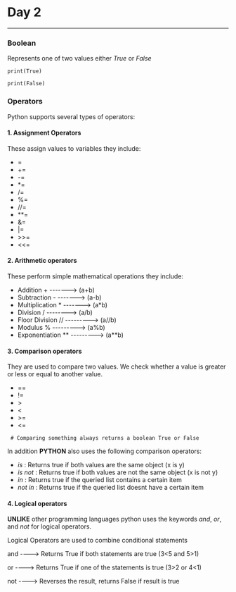 # Day 2

---

### Boolean

Represents one of two values either _True_ or _False_

`print(True)`

`print(False)`

### Operators

Python supports several types of operators:

#### 1. Assignment Operators

These assign values to variables they include:

- =
- +=
- -=
- \*=
- /=
- %=
- //=
- \*\*=
- &=
- |=
- \>>=
- <<=

#### 2. Arithmetic operators

These perform simple mathematical operations they include:

- Addition + -------> (a+b)
- Subtraction - -------> (a-b)
- Multiplication * -------> (a*b)
- Division / --------> (a/b)
- Floor Division // ---------> (a//b)
- Modulus % ---------> (a%b)
- Exponentiation ** ---------> (a**b)

#### 3. Comparison operators

They are used to compare two values. We check whether a value is greater or less or equal to another value.

- ==
- !=
- \>
- <
- \>=
- <=

` # Comparing something always returns a boolean True or False`

In addition **PYTHON** also uses the following comparison operators:

- _is_ : Returns true if both values are the same object (x is y)
- _is not_ : Returns true if both values are not the same object (x is not y)
- _in_ : Returns true if the queried list contains a certain item
- _not in_ : Returns true if the queried list doesnt have a certain item

#### 4. Logical operators

**UNLIKE** other programming languages python uses the keywords _and_, _or_, and _not_ for logical operators.

Logical Operators are used to combine conditional statements

and ----> Returns True if both statements are true (3<5 and 5>1)

or ----> Returns True if one of the statements is true (3>2 or 4<1)

not ----> Reverses the result, returns False if result is true
